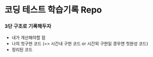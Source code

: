 # 코딩 테스트 학습기록 Repo

### 3단 구조로 기록해두자

- 내가 개선해야할 점
- 나의 첫구현 코드 
  (=> 시간내 구현 코드 or 시간외 구현일 경우엔 첫완성 코드)
- 정리된 코드
